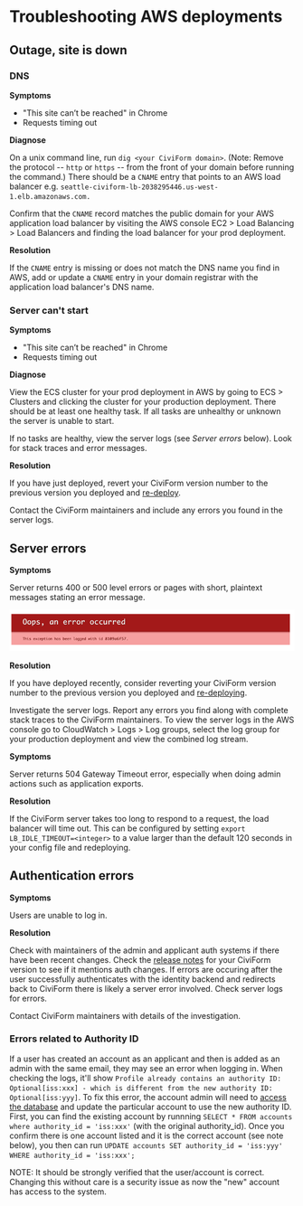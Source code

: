 # Troubleshooting AWS deployments

## Outage, site is down

### DNS

**Symptoms**

- "This site can’t be reached" in Chrome
- Requests timing out

**Diagnose**

On a unix command line, run `dig <your CiviForm domain>`. (Note: Remove the protocol -- `http` or `https` -- from the front of your domain before running the command.) There should be a `CNAME` entry that points to an AWS
load balancer e.g. `seattle-civiform-lb-2038295446.us-west-1.elb.amazonaws.com.`

Confirm that the `CNAME` record matches the public domain for your AWS application load balancer by visiting
the AWS console EC2 > Load Balancing > Load Balancers and finding the load balancer for your prod deployment.

**Resolution**

If the `CNAME` entry is missing or does not match the DNS name you find in AWS, add or update a `CNAME` entry in your domain registrar with the application load balancer's DNS name.

### Server can't start

**Symptoms**

- "This site can’t be reached" in Chrome
- Requests timing out

**Diagnose**

View the ECS cluster for your prod deployment in AWS by going to ECS > Clusters and clicking the cluster for your production deployment. There should be at least one healthy task. If all tasks are unhealthy or unknown the server is unable to start.

If no tasks are healthy, view the server logs (see _Server errors_ below). Look for stack traces and error messages.

**Resolution**

If you have just deployed, revert your CiviForm version number to the previous version you deployed and [re-deploy](https://docs.civiform.us/it-manual/sre-playbook/upgrading-to-a-new-release).

Contact the CiviForm maintainers and include any errors you found in the server logs.

## Server errors

**Symptoms**

Server returns 400 or 500 level errors or pages with short, plaintext messages stating an error message.

![Server error example](../../.gitbook/assets/server-error-example.png)

**Resolution**

If you have deployed recently, consider reverting your CiviForm version number to the previous version you deployed and [re-deploying](https://docs.civiform.us/it-manual/sre-playbook/upgrading-to-a-new-release).

Investigate the server logs. Report any errors you find along with complete stack traces to the CiviForm maintainers. To view the server logs in the AWS console go to CloudWatch > Logs > Log groups, select the log group for your production deployment and view the combined log stream.

**Symptoms**

Server returns 504 Gateway Timeout error, especially when doing admin actions such as application exports.

**Resolution**

If the CiviForm server takes too long to respond to a request, the load balancer will time out. This can be configured by setting `export LB_IDLE_TIMEOUT=<integer>` to a value larger than the default 120 seconds in your config file and redeploying.

## Authentication errors

**Symptoms**

Users are unable to log in.

**Resolution**

Check with maintainers of the admin and applicant auth systems if there have been recent changes. Check the [release notes](https://github.com/civiform/civiform/releases/) for your CiviForm version to see if it mentions auth changes. If errors are occuring after the user successfully authenticates with the identity backend and redirects back to CiviForm there is likely a server error involved. Check server logs for errors.

Contact CiviForm maintainers with details of the investigation.

### Errors related to Authority ID

If a user has created an account as an applicant and then is added as an admin with the same email, they may see an error when logging in. When checking the logs, it'll show `Profile already contains an authority ID: Optional[iss:xxx] - which is different from the new authority ID: Optional[iss:yyy]`. To fix this error, the account admin will need to [access the database](https://docs.civiform.us/it-manual/sre-playbook/production-database-access#access-the-database-for-emergency-repair) and update the particular account to use the new authority ID. First, you can find the existing account by runnning `SELECT * FROM accounts where authority_id = 'iss:xxx'` (with the original authority_id). Once you confirm there is one account listed and it is the correct account (see note below), you then can run `UPDATE accounts SET authority_id = 'iss:yyy' WHERE authority_id = 'iss:xxx';`

NOTE: It should be strongly verified that the user/account is correct. Changing this without care is a security issue as now the "new" account has access to the system.

